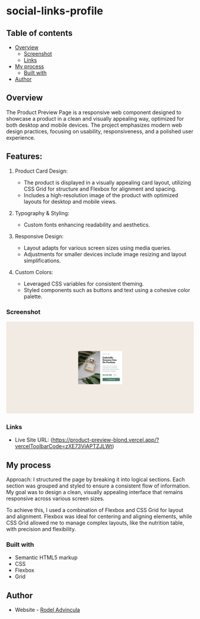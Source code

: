 # social-links-profile

## Table of contents

- [Overview](#overview)
  - [Screenshot](#screenshot)
  - [Links](#links)
- [My process](#my-process)
  - [Built with](#built-with)
- [Author](#author)

## Overview

The Product Preview Page is a responsive web component designed to showcase a product in a clean and visually appealing way, optimized for both desktop and mobile devices. The project emphasizes modern web design practices, focusing on usability, responsiveness, and a polished user experience.

## Features:

1. Product Card Design:

   - The product is displayed in a visually appealing card layout, utilizing CSS Grid for structure and Flexbox for alignment and spacing.
   - Includes a high-resolution image of the product with optimized layouts for desktop and mobile views.

2. Typography & Styling:

   - Custom fonts enhancing readability and aesthetics.

3. Responsive Design:

   - Layout adapts for various screen sizes using media queries.
   - Adjustments for smaller devices include image resizing and layout simplifications.

4. Custom Colors:

   - Leveraged CSS variables for consistent theming.
   - Styled components such as buttons and text using a cohesive color palette.

### Screenshot

![](./images/finished-design.png)

### Links

- Live Site URL: (https://product-preview-blond.vercel.app/?vercelToolbarCode=zXE73ViAPTZJLWt)

## My process

Approach:
I structured the page by breaking it into logical sections. Each section was grouped and styled to ensure a consistent flow of information. My goal was to design a clean, visually appealing interface that remains responsive across various screen sizes.

To achieve this, I used a combination of Flexbox and CSS Grid for layout and alignment. Flexbox was ideal for centering and aligning elements, while CSS Grid allowed me to manage complex layouts, like the nutrition table, with precision and flexibility.

### Built with

- Semantic HTML5 markup
- CSS
- Flexbox
- Grid

## Author

- Website - [Rodel Advincula](https://product-preview-blond.vercel.app/?vercelToolbarCode=zXE73ViAPTZJLWt)
